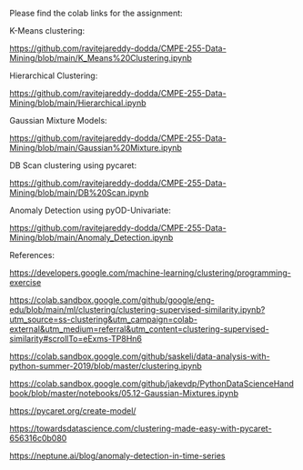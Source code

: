 Please find the colab links for the assignment:

K-Means clustering:

https://github.com/ravitejareddy-dodda/CMPE-255-Data-Mining/blob/main/K_Means%20Clustering.ipynb

Hierarchical Clustering:

https://github.com/ravitejareddy-dodda/CMPE-255-Data-Mining/blob/main/Hierarchical.ipynb

Gaussian Mixture Models:

https://github.com/ravitejareddy-dodda/CMPE-255-Data-Mining/blob/main/Gaussian%20Mixture.ipynb

DB Scan clustering using pycaret:

https://github.com/ravitejareddy-dodda/CMPE-255-Data-Mining/blob/main/DB%20Scan.ipynb

Anomaly Detection using pyOD-Univariate:

https://github.com/ravitejareddy-dodda/CMPE-255-Data-Mining/blob/main/Anomaly_Detection.ipynb


References:

https://developers.google.com/machine-learning/clustering/programming-exercise

https://colab.sandbox.google.com/github/google/eng-edu/blob/main/ml/clustering/clustering-supervised-similarity.ipynb?utm_source=ss-clustering&utm_campaign=colab-external&utm_medium=referral&utm_content=clustering-supervised-similarity#scrollTo=eExms-TP8Hn6

https://colab.sandbox.google.com/github/saskeli/data-analysis-with-python-summer-2019/blob/master/clustering.ipynb

https://colab.sandbox.google.com/github/jakevdp/PythonDataScienceHandbook/blob/master/notebooks/05.12-Gaussian-Mixtures.ipynb

https://pycaret.org/create-model/

https://towardsdatascience.com/clustering-made-easy-with-pycaret-656316c0b080

https://neptune.ai/blog/anomaly-detection-in-time-series
